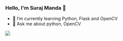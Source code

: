 ### Hello, I'm Suraj Manda 👋


- 🌱 I’m currently learning Python, Flask and OpenCV
- 💬 Ask me about python, OpenCV

<img src = "https://github-readme-stats.vercel.app/api?username=surajmanda13&&show_icons=true&title_color=ffffff&icon_color=bb2acf&text_color=daf7dc&bg_color=151515">



